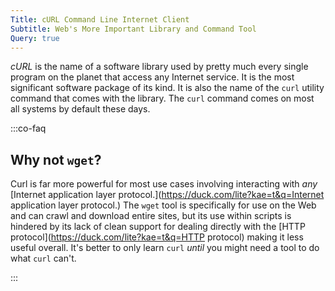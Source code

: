 ```yaml
---
Title: cURL Command Line Internet Client
Subtitle: Web's More Important Library and Command Tool
Query: true
---
```


*cURL* is the name of a software library used by pretty much every single program on the planet that access any Internet service. It is the most significant software package of its kind. It is also the name of the `curl` utility command that comes with the library. The `curl` command comes on most all systems by default these days.

:::co-faq

## Why not `wget`?

Curl is far more powerful for most use cases involving interacting with *any* [Internet application layer protocol.](https://duck.com/lite?kae=t&q=Internet application layer protocol.) The `wget` tool is specifically for use on the Web and can crawl and download entire sites, but its use within scripts is hindered by its lack of clean support for dealing directly with the [HTTP protocol](https://duck.com/lite?kae=t&q=HTTP protocol) making it less useful overall. It's better to only learn `curl` *until* you might need a tool to do what `curl` can't.

:::
